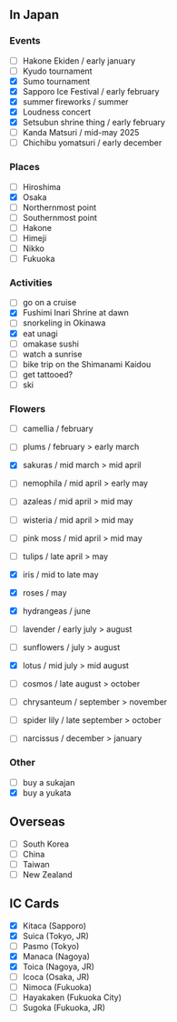 ## In Japan

### Events

- [ ] Hakone Ekiden           / early january
- [ ] Kyudo tournament
- [x] Sumo tournament
- [x] Sapporo Ice Festival    / early february
- [x] summer fireworks        / summer
- [x] Loudness concert        
- [x] Setsubun shrine thing   / early february
- [ ] Kanda Matsuri           / mid-may 2025
- [ ] Chichibu yomatsuri      / early december

### Places

- [ ] Hiroshima
- [x] Osaka
- [ ] Northernmost point
- [ ] Southernmost point
- [ ] Hakone
- [ ] Himeji
- [ ] Nikko
- [ ] Fukuoka

### Activities

- [ ] go on a cruise
- [x] Fushimi Inari Shrine at dawn
- [ ] snorkeling in Okinawa
- [x] eat unagi
- [ ] omakase sushi
- [ ] watch a sunrise
- [ ] bike trip on the Shimanami Kaidou
- [ ] get tattooed?
- [ ] ski
<!-- - [ ] love hotel -->

### Flowers

- [ ] camellia          / february
- [ ] plums             / february > early march
- [x] sakuras           / mid march > mid april
- [ ] nemophila         / mid april > early may
- [ ] azaleas           / mid april > mid may
- [ ] wisteria          / mid april > mid may
- [ ] pink moss         / mid april > mid may
- [ ] tulips            / late april > may
- [x] iris              / mid to late may
- [x] roses             / may
- [x] hydrangeas        / june
- [ ] lavender          / early july > august
- [ ] sunflowers        / july > august
- [x] lotus             / mid july > mid august
- [ ] cosmos            / late august > october
- [ ] chrysanteum       / september > november
- [ ] spider lily       / late september > october
- [ ] narcissus         / december > january


### Other

- [ ] buy a sukajan
- [x] buy a yukata

## Overseas

- [ ] South Korea
- [ ] China
- [ ] Taiwan
- [ ] New Zealand
<!-- - [ ] Hawai -->


## IC Cards

- [x] Kitaca (Sapporo)
- [x] Suica (Tokyo, JR)
- [ ] Pasmo (Tokyo)
- [x] Manaca (Nagoya)
- [x] Toica (Nagoya, JR)
- [ ] Icoca (Osaka, JR)
- [ ] Nimoca (Fukuoka)
- [ ] Hayakaken (Fukuoka City)
- [ ] Sugoka (Fukuoka, JR)
<!-- - [ ] Pitapa (Kansai) -->
